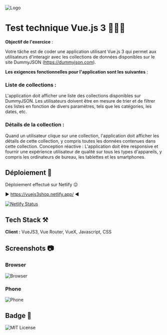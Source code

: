 
![Logo](https://i.ibb.co/qBVsm3B/vuelogo.webp)
# Test technique Vue.js 3 🧑🏻‍💻

**Objectif de l'exercice** :

Votre tâche est de coder une application utilisant Vue.js 3 qui permet aux utilisateurs d'interagir avec les collections de données disponibles sur le site DummyJSON (https://dummyjson.com).

**Les exigences fonctionnelles pour l'application sont les suivantes** :

### Liste de collections :

L'application doit afficher une liste des collections disponibles sur DummyJSON.
Les utilisateurs doivent être en mesure de trier et de filtrer ces listes en fonction de divers paramètres, tels que les catégories, les dates, etc.

### Détails de la collection :

Quand un utilisateur clique sur une collection, l'application doit afficher les détails de cette collection, y compris toutes les données contenues dans cette collection.
Conception réactive :
L'application doit être responsive et fournir une expérience utilisateur de qualité sur tous les types d'appareils, y compris les ordinateurs de bureau, les tablettes et les smartphones.
## Déploiement 🛫

Déploiement effectué sur Netlify 😉

▶️ https://vuejs3shop.netlify.app/ ◀️


[![Netlify Status](https://api.netlify.com/api/v1/badges/b3caa2d8-2cde-4965-a764-26a80ee9125a/deploy-status)](https://app.netlify.com/sites/vuejs3shop/deploys)
## Tech Stack ⚒️

**Client :** VueJS3, Vue Router, VueX, Javascript, CSS

## Screenshots 📷

### Browser

![Browser](https://i.ibb.co/YPyF154/browser-Vue.webp)


### Phone

![Phone](https://i.ibb.co/pywTBqY/mobile-Vue.webp)




## Badge 🥇


![MIT License](https://img.shields.io/github/languages/code-size/Pierre747/VueJS3Shop)
